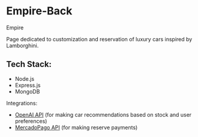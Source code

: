 # Empire-Back

Empire

Page dedicated to customization and reservation of luxury cars inspired by Lamborghini.
## Tech Stack:
- Node.js
- Express.js
- MongoDB


Integrations:
- [OpenAI API](https://openai.com/product) (for making car recommendations based on stock and user preferences)
- [MercadoPago API](https://www.mercadopago.com.ar/developers/en/reference) (for making reserve payments)

